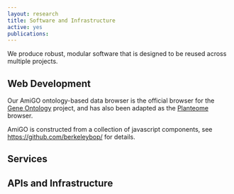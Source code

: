 ```yaml
---
layout: research
title: Software and Infrastructure
active: yes
publications: 
---
```


We produce robust, modular software that is designed to be reused across multiple projects.

## Web Development

Our AmiGO ontology-based data browser is the official browser for the
[Gene Ontology](../project/gene-ontology) project, and has also been
adapted as the [Planteome](../project/planteome) browser.

AmiGO is constructed from a collection of javascript components, see
https://github.com/berkeleybop/ for details.

## Services


## APIs and Infrastructure


